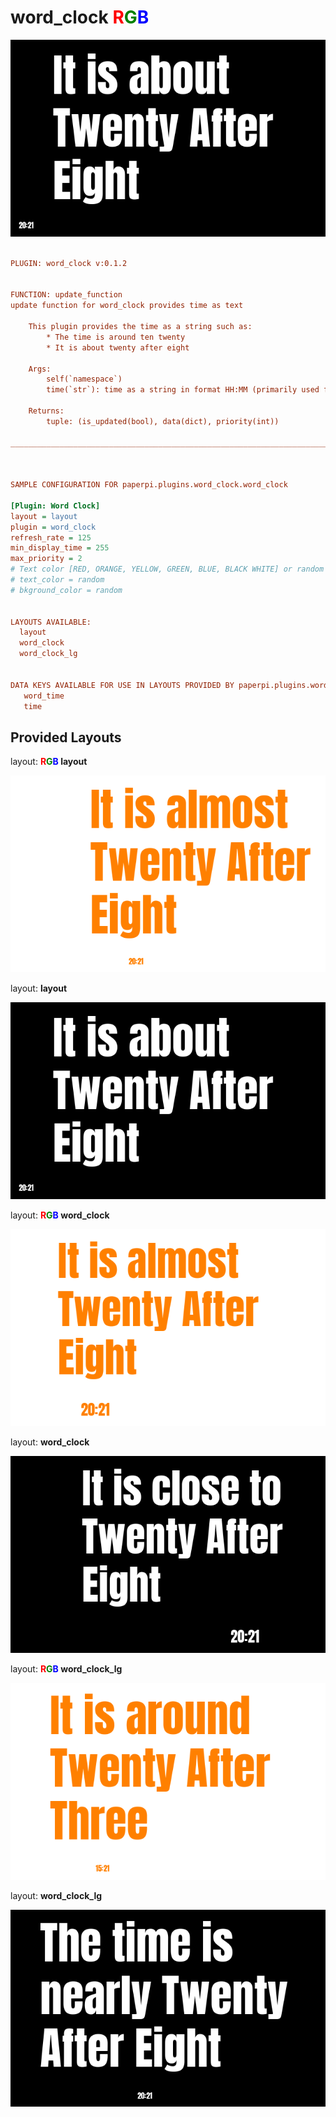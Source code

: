 # word_clock <font color="red">R</font><font color="green">G</font><font color="blue">B</font>

![sample image for plugin word_clock](./word_clock.layout-L-sample.png)
```ini
 
PLUGIN: word_clock v:0.1.2

 
FUNCTION: update_function
update function for word_clock provides time as text
    
    This plugin provides the time as a string such as:
        * The time is around ten twenty
        * It is about twenty after eight
    
    Args:
        self(`namespace`)
        time(`str`): time as a string in format HH:MM (primarily used for testing)
        
    Returns:
        tuple: (is_updated(bool), data(dict), priority(int))    
    
___________________________________________________________________________
 
 

SAMPLE CONFIGURATION FOR paperpi.plugins.word_clock.word_clock

[Plugin: Word Clock]
layout = layout
plugin = word_clock
refresh_rate = 125
min_display_time = 255
max_priority = 2
# Text color [RED, ORANGE, YELLOW, GREEN, BLUE, BLACK WHITE] or random
# text_color = random
# bkground_color = random

 
LAYOUTS AVAILABLE:
  layout
  word_clock
  word_clock_lg
 

DATA KEYS AVAILABLE FOR USE IN LAYOUTS PROVIDED BY paperpi.plugins.word_clock.word_clock:
   word_time
   time
```

## Provided Layouts

layout: **<font color="red">R</font><font color="green">G</font><font color="blue">B</font> layout**

![sample image for plugin layout](./word_clock.layout-RGB-sample.png) 


layout: **layout**

![sample image for plugin layout](./word_clock.layout-L-sample.png) 


layout: **<font color="red">R</font><font color="green">G</font><font color="blue">B</font> word_clock**

![sample image for plugin word_clock](./word_clock.word_clock-RGB-sample.png) 


layout: **word_clock**

![sample image for plugin word_clock](./word_clock.word_clock-L-sample.png) 


layout: **<font color="red">R</font><font color="green">G</font><font color="blue">B</font> word_clock_lg**

![sample image for plugin word_clock_lg](./word_clock.word_clock_lg-RGB-sample.png) 


layout: **word_clock_lg**

![sample image for plugin word_clock_lg](./word_clock.word_clock_lg-L-sample.png) 


